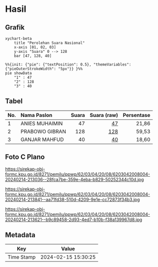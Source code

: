 # Hasil

## Grafik

```mermaid
xychart-beta
    title "Perolehan Suara Nasional"
    x-axis [01, 02, 03]
    y-axis "Suara" 0 --> 128
    bar [47, 128, 40]
```

```mermaid
%%{init: {"pie": {"textPosition": 0.5}, "themeVariables": {"pieOuterStrokeWidth": "5px"}} }%%
pie showData
    "1" : 47
    "2" : 128
    "3" : 40
```

## Tabel

| No. | Nama Paslon    | Suara | Suara (raw) | Persentase |
|:--- |:-------------- | -----:| -----------:| ----------:|
| 1   | ANIES MUHAIMIN | 47    | [47][p-1]   | 21,86      |
| 2   | PRABOWO GIBRAN | 128   | [128][p-2]  | 59,53      |
| 3   | GANJAR MAHFUD  | 40    | [40][p-3]   | 18,60      |


[p-1]: https://github.com/gigit-pemilu/pemilu-2024/blob/main/pilpres/hitung-suara/sub/62-kalimantan-tengah/sub/03-kapuas/sub/04-kapuas-kuala/sub/2008-tamban-baru-selatan/sub/004-tps/sub/paslon-1.txt
[p-2]: https://github.com/gigit-pemilu/pemilu-2024/blob/main/pilpres/hitung-suara/sub/62-kalimantan-tengah/sub/03-kapuas/sub/04-kapuas-kuala/sub/2008-tamban-baru-selatan/sub/004-tps/sub/paslon-2.txt
[p-3]: https://github.com/gigit-pemilu/pemilu-2024/blob/main/pilpres/hitung-suara/sub/62-kalimantan-tengah/sub/03-kapuas/sub/04-kapuas-kuala/sub/2008-tamban-baru-selatan/sub/004-tps/sub/paslon-3.txt

## Foto C Plano

https://sirekap-obj-formc.kpu.go.id/8271/pemilu/ppwp/62/03/04/20/08/6203042008004-20240214-213036--28fca7be-359e-4eba-b829-50252344c10d.jpg

https://sirekap-obj-formc.kpu.go.id/8271/pemilu/ppwp/62/03/04/20/08/6203042008004-20240214-213841--aa71fd38-510d-4209-9e1e-cc72873f34b3.jpg

https://sirekap-obj-formc.kpu.go.id/8271/pemilu/ppwp/62/03/04/20/08/6203042008004-20240214-213621--b9c89458-2d93-4ed7-b10b-f38a139967d8.jpg


## Metadata

| Key        | Value               |
| ---------- | ------------------- |
| Time Stamp | 2024-02-15 15:30:25 |



